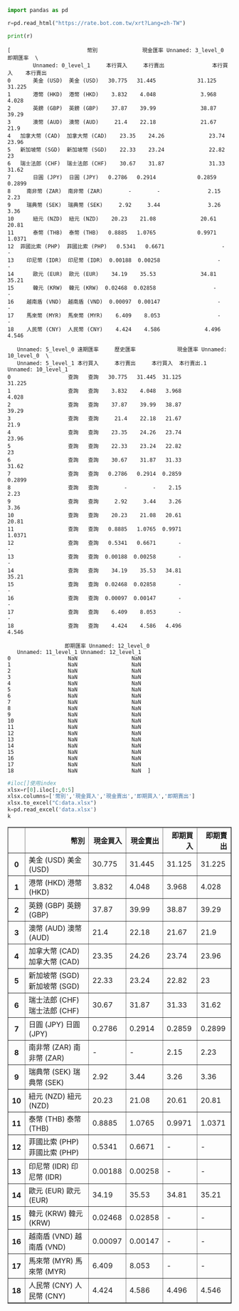 

```python
import pandas as pd 

r=pd.read_html("https://rate.bot.com.tw/xrt?Lang=zh-TW")

print(r)
```

    [                        幣別              現金匯率 Unnamed: 3_level_0    即期匯率  \
            Unnamed: 0_level_1     本行買入     本行賣出               本行買入    本行賣出   
    0       美金 (USD)  美金 (USD)   30.775   31.445             31.125  31.225   
    1       港幣 (HKD)  港幣 (HKD)    3.832    4.048              3.968   4.028   
    2       英鎊 (GBP)  英鎊 (GBP)    37.87    39.99              38.87   39.29   
    3       澳幣 (AUD)  澳幣 (AUD)     21.4    22.18              21.67    21.9   
    4   加拿大幣 (CAD)  加拿大幣 (CAD)    23.35    24.26              23.74   23.96   
    5   新加坡幣 (SGD)  新加坡幣 (SGD)    22.33    23.24              22.82      23   
    6   瑞士法郎 (CHF)  瑞士法郎 (CHF)    30.67    31.87              31.33   31.62   
    7       日圓 (JPY)  日圓 (JPY)   0.2786   0.2914             0.2859  0.2899   
    8     南非幣 (ZAR)  南非幣 (ZAR)        -        -               2.15    2.23   
    9     瑞典幣 (SEK)  瑞典幣 (SEK)     2.92     3.44               3.26    3.36   
    10      紐元 (NZD)  紐元 (NZD)    20.23    21.08              20.61   20.81   
    11      泰幣 (THB)  泰幣 (THB)   0.8885   1.0765             0.9971  1.0371   
    12  菲國比索 (PHP)  菲國比索 (PHP)   0.5341   0.6671                  -       -   
    13    印尼幣 (IDR)  印尼幣 (IDR)  0.00188  0.00258                  -       -   
    14      歐元 (EUR)  歐元 (EUR)    34.19    35.53              34.81   35.21   
    15      韓元 (KRW)  韓元 (KRW)  0.02468  0.02858                  -       -   
    16    越南盾 (VND)  越南盾 (VND)  0.00097  0.00147                  -       -   
    17    馬來幣 (MYR)  馬來幣 (MYR)    6.409    8.053                  -       -   
    18    人民幣 (CNY)  人民幣 (CNY)    4.424    4.586              4.496   4.546   
    
       Unnamed: 5_level_0 遠期匯率     歷史匯率             現金匯率 Unnamed: 10_level_0  \
       Unnamed: 5_level_1 本行買入     本行賣出     本行買入  本行賣出.1 Unnamed: 10_level_1   
    0                  查詢   查詢   30.775   31.445  31.125              31.225   
    1                  查詢   查詢    3.832    4.048   3.968               4.028   
    2                  查詢   查詢    37.87    39.99   38.87               39.29   
    3                  查詢   查詢     21.4    22.18   21.67                21.9   
    4                  查詢   查詢    23.35    24.26   23.74               23.96   
    5                  查詢   查詢    22.33    23.24   22.82                  23   
    6                  查詢   查詢    30.67    31.87   31.33               31.62   
    7                  查詢   查詢   0.2786   0.2914  0.2859              0.2899   
    8                  查詢   查詢        -        -    2.15                2.23   
    9                  查詢   查詢     2.92     3.44    3.26                3.36   
    10                 查詢   查詢    20.23    21.08   20.61               20.81   
    11                 查詢   查詢   0.8885   1.0765  0.9971              1.0371   
    12                 查詢   查詢   0.5341   0.6671       -                   -   
    13                 查詢   查詢  0.00188  0.00258       -                   -   
    14                 查詢   查詢    34.19    35.53   34.81               35.21   
    15                 查詢   查詢  0.02468  0.02858       -                   -   
    16                 查詢   查詢  0.00097  0.00147       -                   -   
    17                 查詢   查詢    6.409    8.053       -                   -   
    18                 查詢   查詢    4.424    4.586   4.496               4.546   
    
                      即期匯率 Unnamed: 12_level_0  
       Unnamed: 11_level_1 Unnamed: 12_level_1  
    0                  NaN                 NaN  
    1                  NaN                 NaN  
    2                  NaN                 NaN  
    3                  NaN                 NaN  
    4                  NaN                 NaN  
    5                  NaN                 NaN  
    6                  NaN                 NaN  
    7                  NaN                 NaN  
    8                  NaN                 NaN  
    9                  NaN                 NaN  
    10                 NaN                 NaN  
    11                 NaN                 NaN  
    12                 NaN                 NaN  
    13                 NaN                 NaN  
    14                 NaN                 NaN  
    15                 NaN                 NaN  
    16                 NaN                 NaN  
    17                 NaN                 NaN  
    18                 NaN                 NaN  ]
    


```python
#iloc[]使用index
xlsx=r[0].iloc[:,0:5]
xlsx.columns=['幣別','現金買入','現金賣出','即期買入','即期賣出']
xlsx.to_excel("C:data.xlsx")
k=pd.read_excel('data.xlsx')
k
```




<div>
<style scoped>
    .dataframe tbody tr th:only-of-type {
        vertical-align: middle;
    }

    .dataframe tbody tr th {
        vertical-align: top;
    }

    .dataframe thead th {
        text-align: right;
    }
</style>
<table border="1" class="dataframe">
  <thead>
    <tr style="text-align: right;">
      <th></th>
      <th>幣別</th>
      <th>現金買入</th>
      <th>現金賣出</th>
      <th>即期買入</th>
      <th>即期賣出</th>
    </tr>
  </thead>
  <tbody>
    <tr>
      <th>0</th>
      <td>美金 (USD)  美金 (USD)</td>
      <td>30.775</td>
      <td>31.445</td>
      <td>31.125</td>
      <td>31.225</td>
    </tr>
    <tr>
      <th>1</th>
      <td>港幣 (HKD)  港幣 (HKD)</td>
      <td>3.832</td>
      <td>4.048</td>
      <td>3.968</td>
      <td>4.028</td>
    </tr>
    <tr>
      <th>2</th>
      <td>英鎊 (GBP)  英鎊 (GBP)</td>
      <td>37.87</td>
      <td>39.99</td>
      <td>38.87</td>
      <td>39.29</td>
    </tr>
    <tr>
      <th>3</th>
      <td>澳幣 (AUD)  澳幣 (AUD)</td>
      <td>21.4</td>
      <td>22.18</td>
      <td>21.67</td>
      <td>21.9</td>
    </tr>
    <tr>
      <th>4</th>
      <td>加拿大幣 (CAD)  加拿大幣 (CAD)</td>
      <td>23.35</td>
      <td>24.26</td>
      <td>23.74</td>
      <td>23.96</td>
    </tr>
    <tr>
      <th>5</th>
      <td>新加坡幣 (SGD)  新加坡幣 (SGD)</td>
      <td>22.33</td>
      <td>23.24</td>
      <td>22.82</td>
      <td>23</td>
    </tr>
    <tr>
      <th>6</th>
      <td>瑞士法郎 (CHF)  瑞士法郎 (CHF)</td>
      <td>30.67</td>
      <td>31.87</td>
      <td>31.33</td>
      <td>31.62</td>
    </tr>
    <tr>
      <th>7</th>
      <td>日圓 (JPY)  日圓 (JPY)</td>
      <td>0.2786</td>
      <td>0.2914</td>
      <td>0.2859</td>
      <td>0.2899</td>
    </tr>
    <tr>
      <th>8</th>
      <td>南非幣 (ZAR)  南非幣 (ZAR)</td>
      <td>-</td>
      <td>-</td>
      <td>2.15</td>
      <td>2.23</td>
    </tr>
    <tr>
      <th>9</th>
      <td>瑞典幣 (SEK)  瑞典幣 (SEK)</td>
      <td>2.92</td>
      <td>3.44</td>
      <td>3.26</td>
      <td>3.36</td>
    </tr>
    <tr>
      <th>10</th>
      <td>紐元 (NZD)  紐元 (NZD)</td>
      <td>20.23</td>
      <td>21.08</td>
      <td>20.61</td>
      <td>20.81</td>
    </tr>
    <tr>
      <th>11</th>
      <td>泰幣 (THB)  泰幣 (THB)</td>
      <td>0.8885</td>
      <td>1.0765</td>
      <td>0.9971</td>
      <td>1.0371</td>
    </tr>
    <tr>
      <th>12</th>
      <td>菲國比索 (PHP)  菲國比索 (PHP)</td>
      <td>0.5341</td>
      <td>0.6671</td>
      <td>-</td>
      <td>-</td>
    </tr>
    <tr>
      <th>13</th>
      <td>印尼幣 (IDR)  印尼幣 (IDR)</td>
      <td>0.00188</td>
      <td>0.00258</td>
      <td>-</td>
      <td>-</td>
    </tr>
    <tr>
      <th>14</th>
      <td>歐元 (EUR)  歐元 (EUR)</td>
      <td>34.19</td>
      <td>35.53</td>
      <td>34.81</td>
      <td>35.21</td>
    </tr>
    <tr>
      <th>15</th>
      <td>韓元 (KRW)  韓元 (KRW)</td>
      <td>0.02468</td>
      <td>0.02858</td>
      <td>-</td>
      <td>-</td>
    </tr>
    <tr>
      <th>16</th>
      <td>越南盾 (VND)  越南盾 (VND)</td>
      <td>0.00097</td>
      <td>0.00147</td>
      <td>-</td>
      <td>-</td>
    </tr>
    <tr>
      <th>17</th>
      <td>馬來幣 (MYR)  馬來幣 (MYR)</td>
      <td>6.409</td>
      <td>8.053</td>
      <td>-</td>
      <td>-</td>
    </tr>
    <tr>
      <th>18</th>
      <td>人民幣 (CNY)  人民幣 (CNY)</td>
      <td>4.424</td>
      <td>4.586</td>
      <td>4.496</td>
      <td>4.546</td>
    </tr>
  </tbody>
</table>
</div>




```python

```
